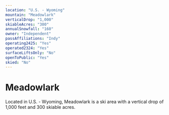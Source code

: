 ```yaml
---
location: "U.S. - Wyoming"
mountain: "Meadowlark"
verticalDrop: "1,000"
skiableAcres: "300"
annualSnowfall: "160"
owner: "Independent"
passAffiliations: "Indy"
operating2425: "Yes"
operated2324: "Yes"
surfaceLiftsOnly: "No"
openToPublic: "Yes"
skied: "No"
---
```


# Meadowlark

Located in U.S. - Wyoming, Meadowlark is a ski area with a vertical drop of 1,000 feet and 300 skiable acres.